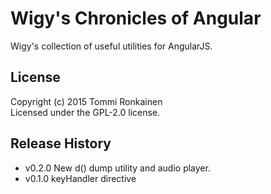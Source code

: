 # Wigy's Chronicles of Angular

Wigy's collection of useful utilities for AngularJS.

## License

Copyright (c) 2015 Tommi Ronkainen  
Licensed under the GPL-2.0 license.

## Release History

* v0.2.0 New d() dump utility and audio player.
* v0.1.0 keyHandler directive
